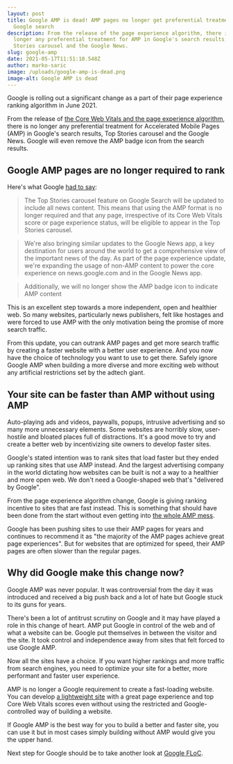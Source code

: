 ```yaml
---
layout: post
title: Google AMP is dead! AMP pages no longer get preferential treatment in
  Google search
description: From the release of the page experience algorithm, there is no
  longer any preferential treatment for AMP in Google's search results, Top
  Stories carousel and the Google News.
slug: google-amp
date: 2021-05-17T11:51:10.548Z
author: marko-saric
image: /uploads/google-amp-is-dead.png
image-alt: Google AMP is dead
---
```

Google is rolling out a significant change as a part of their page experience ranking algorithm in June 2021.

From the release of [the Core Web Vitals and the page experience algorithm](https://plausible.io/blog/page-experience-web-vitals), there is no longer any preferential treatment for Accelerated Mobile Pages (AMP) in Google's search results, Top Stories carousel and the Google News. Google will even remove the AMP badge icon from the search results.

## Google AMP pages are no longer required to rank

Here's what Google [had to say](https://developers.google.com/search/blog/2021/04/more-details-page-experience):

> The Top Stories carousel feature on Google Search will be updated to include all news content. This means that using the AMP format is no longer required and that any page, irrespective of its Core Web Vitals score or page experience status, will be eligible to appear in the Top Stories carousel.

> We're also bringing similar updates to the Google News app, a key destination for users around the world to get a comprehensive view of the important news of the day. As part of the page experience update, we're expanding the usage of non-AMP content to power the core experience on news.google.com and in the Google News app.

> Additionally, we will no longer show the AMP badge icon to indicate AMP content

This is an excellent step towards a more independent, open and healthier web. So many websites, particularly news publishers, felt like hostages and were forced to use AMP with the only motivation being the promise of more search traffic.

From this update, you can outrank AMP pages and get more search traffic by creating a faster website with a better user experience. And you now have the choice of technology you want to use to get there. Safely ignore Google AMP when building a more diverse and more exciting web without any artificial restrictions set by the adtech giant. 

## Your site can be faster than AMP without using AMP

Auto-playing ads and videos, paywalls, popups, intrusive advertising and so many more unnecessary elements. Some websites are horribly slow, user-hostile and bloated places full of distractions. It's a good move to try and create a better web by incentivizing site owners to develop faster sites. 

Google's stated intention was to rank sites that load faster but they ended up ranking sites that use AMP instead. And the largest advertising company in the world dictating how websites can be built is not a way to a healthier and more open web. We don't need a Google-shaped web that's "delivered by Google".

From the page experience algorithm change, Google is giving ranking incentive to sites that are fast instead. This is something that should have been done from the start without even getting into [the whole AMP mess](https://markosaric.com/google-amp/).

Google has been pushing sites to use their AMP pages for years and continues to recommend it as "the majority of the AMP pages achieve great page experiences". But for websites that are optimized for speed, their AMP pages are often slower than the regular pages.

## Why did Google make this change now?

Google AMP was never popular. It was controversial from the day it was introduced and received a big push back and a lot of hate but Google stuck to its guns for years.

There's been a lot of antitrust scrutiny on Google and it may have played a role in this change of heart. AMP put Google in control of the web and of what a website can be. Google put themselves in between the visitor and the site. It took control and independence away from sites that felt forced to use Google AMP. 

Now all the sites have a choice. If you want higher rankings and more traffic from search engines, you need to optimize your site for a better, more performant and faster user experience. 

AMP is no longer a Google requirement to create a fast-loading website. You can develop [a lightweight site](https://plausible.io/lightweight-web-analytics) with a great page experience and top Core Web Vitals scores even without using the restricted and Google-controlled way of building a website.

If Google AMP is the best way for you to build a better and faster site, you can use it but in most cases simply building without AMP would give you the upper hand. 

Next step for Google should be to take another look at [Google FLoC](https://plausible.io/blog/google-floc).